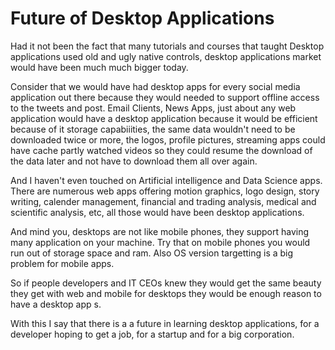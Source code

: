 # Future of Desktop Applications

Had it not been the fact that many tutorials and courses that taught Desktop applications used old and ugly native controls, desktop applications market would have been much much bigger today.

Consider that we would have had desktop apps for every social media application out there because they would needed to support offline access to the tweets and post. Email Clients, News Apps, just about any web application would have a desktop application because it would be efficient because of it storage capabiiities, the same data wouldn't need to be downloaded twice or more, the logos, profile pictures, streaming apps could have cache partly watched videos so they could resume the download of the data later and not have to download them all over again.

And I haven't even touched on Artificial intelligence and Data Science apps. There are numerous web apps offering motion graphics, logo design, story writing, calender management, financial and trading analysis, medical and scientific analysis, etc,  all those would have been desktop applications. 

And mind you, desktops are not like mobile phones, they support having many application on your machine. Try that on mobile phones you would run out of storage space and ram. Also OS version targetting is a big problem for mobile apps.

So if people developers and IT CEOs knew they would get the same beauty they get with web and mobile for desktops they would be enough reason to have a desktop app s.

With this I say that there is a a future in learning desktop applications, for a developer hoping to get a job, for a startup and for a big corporation.

